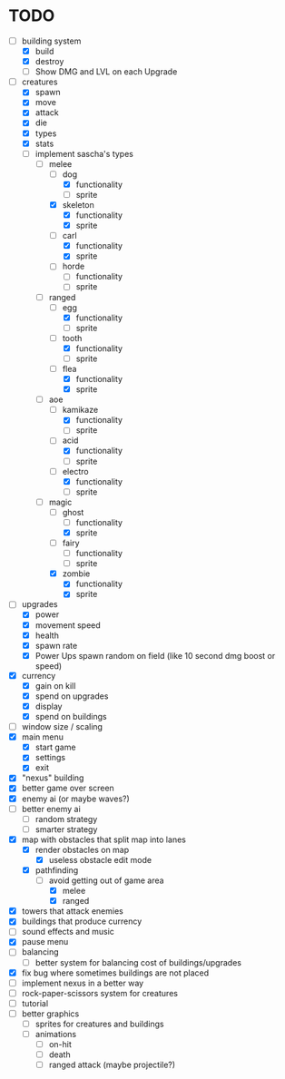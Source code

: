 # TODO

- [ ] building system
  - [x] build
  - [x] destroy
  - [ ] Show DMG and LVL on each Upgrade
- [ ] creatures
  - [x] spawn
  - [x] move
  - [x] attack
  - [x] die
  - [x] types
  - [x] stats
  - [ ] implement sascha's types
    - [ ] melee
      - [ ] dog
        - [x] functionality
        - [ ] sprite
      - [x] skeleton
        - [x] functionality
        - [x] sprite
      - [ ] carl
        - [x] functionality
        - [x] sprite
      - [ ] horde
        - [ ] functionality
        - [ ] sprite
    - [ ] ranged
      - [ ] egg
        - [x] functionality
        - [ ] sprite
      - [ ] tooth
        - [x] functionality
        - [ ] sprite
      - [ ] flea
        - [x] functionality
        - [x] sprite
    - [ ] aoe
      - [ ] kamikaze
        - [x] functionality
        - [ ] sprite
      - [ ] acid
        - [x] functionality
        - [ ] sprite
      - [ ] electro
        - [x] functionality
        - [ ] sprite
    - [ ] magic
      - [ ] ghost
        - [ ] functionality
        - [x] sprite
      - [ ] fairy
        - [ ] functionality
        - [ ] sprite
      - [x] zombie
        - [x] functionality
        - [x] sprite
- [ ] upgrades
  - [x] power
  - [x] movement speed
  - [x] health
  - [x] spawn rate
  - [x] Power Ups spawn random on field (like 10 second dmg boost or speed)
- [x] currency
  - [x] gain on kill
  - [x] spend on upgrades
  - [x] display
  - [x] spend on buildings
- [ ] window size / scaling
- [x] main menu
  - [x] start game
  - [x] settings
  - [x] exit
- [x] "nexus" building
- [x] better game over screen
- [x] enemy ai (or maybe waves?)
- [ ] better enemy ai
  - [ ] random strategy
  - [ ] smarter strategy
- [x] map with obstacles that split map into lanes
  - [x] render obstacles on map
    - [x] useless obstacle edit mode
  - [x] pathfinding
    - [ ] avoid getting out of game area
      - [x] melee
      - [x] ranged
- [x] towers that attack enemies
- [x] buildings that produce currency
- [ ] sound effects and music
- [x] pause menu
- [ ] balancing
  - [ ] better system for balancing cost of buildings/upgrades
- [x] fix bug where sometimes buildings are not placed
- [ ] implement nexus in a better way
- [ ] rock-paper-scissors system for creatures
- [ ] tutorial
- [ ] better graphics
  - [ ] sprites for creatures and buildings
  - [ ] animations
    - [ ] on-hit
    - [ ] death
    - [ ] ranged attack (maybe projectile?)